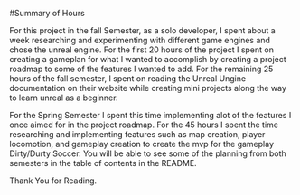 #Summary of Hours

For this project in the fall Semester, as a solo developer, I spent about a week researching and experimenting with different game engines and chose 
the unreal engine. For the first 20 hours of the project I spent on creating a gameplan for what I wanted to accomplish by creating a project roadmap to
some of the features I wanted to add. For the remaining 25 hours of the fall semester, I spent on reading the Unreal Ungine documentation on their website
while creating mini projects along the way to learn unreal as a beginner. 

For the Spring Semester I spent this time implementing alot of the features I once aimed for in the project roadmap. For the 45 hours I spent the time 
researching and implementing features such as map creation, player locomotion, and gameplay creation to create the mvp for the gameplay Dirty/Durty Soccer.
You will be able to see some of the planning from both semesters in the table of contents in the README. 

Thank You for Reading. 
